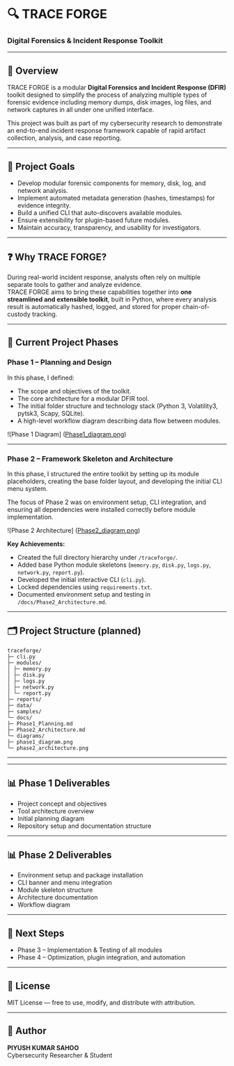 # 🔍 TRACE FORGE
### Digital Forensics & Incident Response Toolkit

---

## 📘 Overview
TRACE FORGE is a modular **Digital Forensics and Incident Response (DFIR)** toolkit designed to simplify the process of analyzing multiple types of forensic evidence including memory dumps, disk images, log files, and network captures in all under one unified interface.

This project was built as part of my cybersecurity research to demonstrate an end-to-end incident response framework capable of rapid artifact collection, analysis, and case reporting.

---

## 🎯 Project Goals
- Develop modular forensic components for memory, disk, log, and network analysis.  
- Implement automated metadata generation (hashes, timestamps) for evidence integrity.  
- Build a unified CLI that auto-discovers available modules.  
- Ensure extensibility for plugin-based future modules.  
- Maintain accuracy, transparency, and usability for investigators.

---

## ❓ Why TRACE FORGE?
During real-world incident response, analysts often rely on multiple separate tools to gather and analyze evidence.  
TRACE FORGE aims to bring these capabilities together into **one streamlined and extensible toolkit**, built in Python, where every analysis result is automatically hashed, logged, and stored for proper chain-of-custody tracking.

---

## 🧱 Current Project Phases

### **Phase 1 – Planning and Design**
In this phase, I defined:
- The scope and objectives of the toolkit.  
- The core architecture for a modular DFIR tool.  
- The initial folder structure and technology stack (Python 3, Volatility3, pytsk3, Scapy, SQLite).  
- A high-level workflow diagram describing data flow between modules.

![Phase 1 Diagram] ([Phase1_diagram.png](https://github.com/theconsoler/TRACEFORGE_DFIR-TOOLKIT/blob/7548862b41a02f718e24420558f75a114e852b28/Phase1_diagram.png))

---

### **Phase 2 – Framework Skeleton and Architecture**
In this phase, I structured the entire toolkit by setting up its module placeholders, creating the base folder layout, and developing the initial CLI menu system.

The focus of Phase 2 was on environment setup, CLI integration, and ensuring all dependencies were installed correctly before module implementation.

![Phase 2 Architecture] ([Phase2_diagram.png](https://github.com/theconsoler/TRACEFORGE_DFIR-TOOLKIT/blob/ace1706d5730e76462e1672cd3aa22552adf329b/Phase2_diagram.png))

**Key Achievements:**
- Created the full directory hierarchy under `/traceforge/`.  
- Added base Python module skeletons (`memory.py`, `disk.py`, `logs.py`, `network.py`, `report.py`).  
- Developed the initial interactive CLI (`cli.py`).  
- Locked dependencies using `requirements.txt`.  
- Documented environment setup and testing in `/docs/Phase2_Architecture.md`.

---


## 🗂️ Project Structure (planned)

```
traceforge/
├─ cli.py
├─ modules/
│ ├─ memory.py
│ ├─ disk.py
│ ├─ logs.py
│ ├─ network.py
│ └─ report.py
├─ reports/
├─ data/
├─ samples/
└─ docs/
├─ Phase1_Planning.md
├─ Phase2_Architecture.md
└─ diagrams/
├─ phase1_diagram.png
└─ phase2_architecture.png
```

---


---

## 📊 Phase 1 Deliverables
- Project concept and objectives  
- Tool architecture overview  
- Initial planning diagram  
- Repository setup and documentation structure  

---

## 📊 Phase 2 Deliverables
- Environment setup and package installation  
- CLI banner and menu integration  
- Module skeleton structure  
- Architecture documentation  
- Workflow diagram  

---

## 🧩 Next Steps
- Phase 3 – Implementation & Testing of all modules  
- Phase 4 – Optimization, plugin integration, and automation  

---

## 📜 License
MIT License — free to use, modify, and distribute with attribution.

---

## 👤 Author
**PIYUSH KUMAR SAHOO**  
Cybersecurity Researcher & Student
